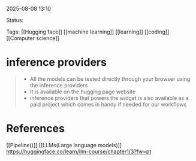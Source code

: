 
2025-08-08 13:10

Status:

Tags: [[Hugging face]] [[machine learning]] [[learning]] [[coding]] [[Computer science]] 




# inference providers

>- All the models can be tested directly through your browser using the inference providers
>- It is available on the hugging page website
>- inference providers that powers the widget is also available as a paid project which comes in handy if needed for our workflows






# References
[[Pipeline()]] [[LLMs(Large language models)]] https://huggingface.co/learn/llm-course/chapter1/3?fw=pt